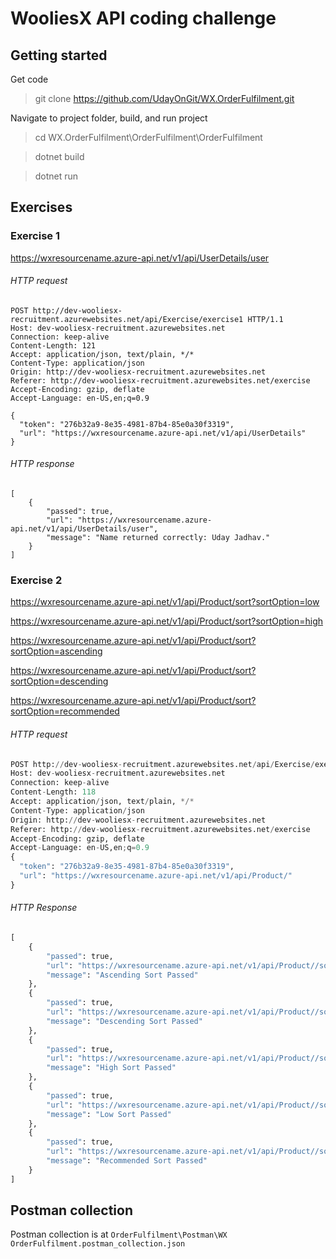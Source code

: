 # WooliesX API coding challenge

## Getting started
Get code
> git clone https://github.com/UdayOnGit/WX.OrderFulfilment.git

Navigate to project folder, build, and run project
> cd WX.OrderFulfilment\OrderFulfilment\OrderFulfilment

> dotnet build

> dotnet run

## Exercises

### Exercise 1

https://wxresourcename.azure-api.net/v1/api/UserDetails/user

###### HTTP request
```
POST http://dev-wooliesx-recruitment.azurewebsites.net/api/Exercise/exercise1 HTTP/1.1
Host: dev-wooliesx-recruitment.azurewebsites.net
Connection: keep-alive
Content-Length: 121
Accept: application/json, text/plain, */*
Content-Type: application/json
Origin: http://dev-wooliesx-recruitment.azurewebsites.net
Referer: http://dev-wooliesx-recruitment.azurewebsites.net/exercise
Accept-Encoding: gzip, deflate
Accept-Language: en-US,en;q=0.9

{
  "token": "276b32a9-8e35-4981-87b4-85e0a30f3319",
  "url": "https://wxresourcename.azure-api.net/v1/api/UserDetails"
}
```

###### HTTP response
```
[
	{
		"passed": true,
		"url": "https://wxresourcename.azure-api.net/v1/api/UserDetails/user",
		"message": "Name returned correctly: Uday Jadhav."
	}
]
```

### Exercise 2

https://wxresourcename.azure-api.net/v1/api/Product/sort?sortOption=low

https://wxresourcename.azure-api.net/v1/api/Product/sort?sortOption=high

https://wxresourcename.azure-api.net/v1/api/Product/sort?sortOption=ascending

https://wxresourcename.azure-api.net/v1/api/Product/sort?sortOption=descending

https://wxresourcename.azure-api.net/v1/api/Product/sort?sortOption=recommended

###### HTTP request
```py
POST http://dev-wooliesx-recruitment.azurewebsites.net/api/Exercise/exercise2 HTTP/1.1
Host: dev-wooliesx-recruitment.azurewebsites.net
Connection: keep-alive
Content-Length: 118
Accept: application/json, text/plain, */*
Content-Type: application/json
Origin: http://dev-wooliesx-recruitment.azurewebsites.net
Referer: http://dev-wooliesx-recruitment.azurewebsites.net/exercise
Accept-Encoding: gzip, deflate
Accept-Language: en-US,en;q=0.9
{
  "token": "276b32a9-8e35-4981-87b4-85e0a30f3319",
  "url": "https://wxresourcename.azure-api.net/v1/api/Product/"
}
```

###### HTTP Response
```py
[
	{
		"passed": true,
		"url": "https://wxresourcename.azure-api.net/v1/api/Product//sort",
		"message": "Ascending Sort Passed"
	},
	{
		"passed": true,
		"url": "https://wxresourcename.azure-api.net/v1/api/Product//sort",
		"message": "Descending Sort Passed"
	},
	{
		"passed": true,
		"url": "https://wxresourcename.azure-api.net/v1/api/Product//sort",
		"message": "High Sort Passed"
	},
	{
		"passed": true,
		"url": "https://wxresourcename.azure-api.net/v1/api/Product//sort",
		"message": "Low Sort Passed"
	},
	{
		"passed": true,
		"url": "https://wxresourcename.azure-api.net/v1/api/Product//sort",
		"message": "Recommended Sort Passed"
	}
]
```

## Postman collection
Postman collection is at
```OrderFulfilment\Postman\WX OrderFulfilment.postman_collection.json```
